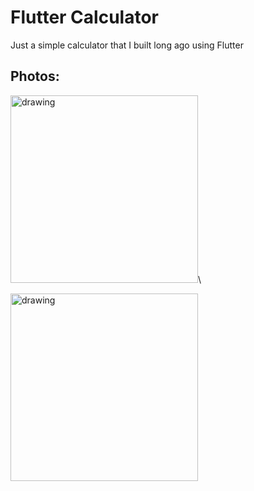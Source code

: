 # Flutter Calculator

Just a simple calculator that I built long ago using Flutter

## Photos:

<img src="https://i.imgur.com/j9NiGAk.png?1" alt="drawing" width="300"/>\

<img src="https://i.imgur.com/OXMYCSU.gif" alt="drawing" width="300"/>
